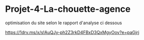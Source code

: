 # Projet-4-La-chouette-agence

optimisation du site selon le rapport d'analyse ci dessous 

https://1drv.ms/x/s!AuQJy-ph2Z3rkD4FBxD3QxMgyOov?e=paGjrj 

